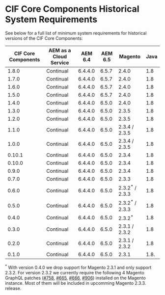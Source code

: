 # CIF Core Components Historical System Requirements

See below for a full list of minimum system requirements for historical versions of the CIF Core Components:

| CIF Core Components | AEM as a Cloud Service | AEM 6.4 | AEM 6.5 | Magento                    | Java |
| ------------------- | ---------------------- | ------- | ------- | -------------------------- | ---- |
| 1.8.0               | Continual              | 6.4.4.0 | 6.5.7   | 2.4.0                      | 1.8  |
| 1.7.0               | Continual              | 6.4.4.0 | 6.5.7   | 2.4.0                      | 1.8  |
| 1.6.0               | Continual              | 6.4.4.0 | 6.5.7   | 2.4.0                      | 1.8  |
| 1.5.0               | Continual              | 6.4.4.0 | 6.5.7   | 2.4.0                      | 1.8  |
| 1.4.0               | Continual              | 6.4.4.0 | 6.5.0   | 2.4.0                      | 1.8  |
| 1.3.0               | Continual              | 6.4.4.0 | 6.5.0   | 2.3.5                      | 1.8  |
| 1.2.0               | Continual              | 6.4.4.0 | 6.5.0   | 2.3.5                      | 1.8  |
| 1.1.0               | Continual              | 6.4.4.0 | 6.5.0   | 2.3.4 / 2.3.5              | 1.8  |
| 1.0.0               | Continual              | 6.4.4.0 | 6.5.0   | 2.3.4 / 2.3.5              | 1.8  |
| 0.10.1              | Continual              | 6.4.4.0 | 6.5.0   | 2.3.4                      | 1.8  |
| 0.10.0              | Continual              | 6.4.4.0 | 6.5.0   | 2.3.4                      | 1.8  |
| 0.9.0               | Continual              | 6.4.4.0 | 6.5.0   | 2.3.4                      | 1.8  |
| 0.7.0               | Continual              | 6.4.4.0 | 6.5.0   | 2.3.3                      | 1.8  |
| 0.6.0               | Continual              | 6.4.4.0 | 6.5.0   | 2.3.2<sup>\*</sup> / 2.3.3 | 1.8  |
| 0.5.0               | Continual              | 6.4.4.0 | 6.5.0   | 2.3.2<sup>\*</sup> / 2.3.3 | 1.8  |
| 0.4.0               | Continual              | 6.4.4.0 | 6.5.0   | 2.3.2<sup>\*</sup>         | 1.8  |
| 0.3.0               | Continual              | 6.4.4.0 | 6.5.0   | 2.3.1 / 2.3.2              | 1.8  |
| 0.2.0               | Continual              | 6.4.4.0 | 6.5.0   | 2.3.1 / 2.3.2              | 1.8  |
| 0.1.0               | Continual              | 6.4.4.0 | 6.5.0   | 2.3.1                      | 1.8. |

<sup>\*</sup> With version 0.4.0 we drop support for Magento 2.3.1 and only support 2.3.2. For version 2.3.2 we currently require the following 4 Magento GraphQL patches ([#758](https://github.com/magento/graphql-ce/issues/758), [#665](https://github.com/magento/graphql-ce/pull/665), [#666](https://github.com/magento/graphql-ce/pull/666), [#906](https://github.com/magento/graphql-ce/pull/906)) installed on the Magento instance. Most of them will be included in upcomming Magento 2.3.3. release.
